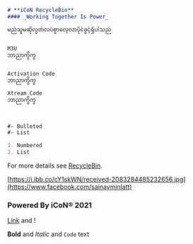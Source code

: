 ```markdown
# **iCoN RecycleBin**
#### _Working Together Is Power_
```
```markdown
မည်သူမဆိုလွတ်လပ်စွာလေ့လာပိုင်ခွင့်ရှိပါသည်


M3U 
ဘာညာကွိကွ


Activation Code
ဘာညာကွိကွ

Xtream Code
ဘာညာကွိကွ
 
 
 
#- Bulleted
#- List

1. Numbered
2. List


```

For more details see [RecycleBin](https://welcomebaby.github.io/RecycleBin).

[https://i.ibb.co/cY1skWN/received-2083284485232656.jpg](https://www.facebook.com/sainayminlatt)
### Powered By iCoN® 2021
[Link](url) and !

**Bold** and _Italic_ and `Code` text
